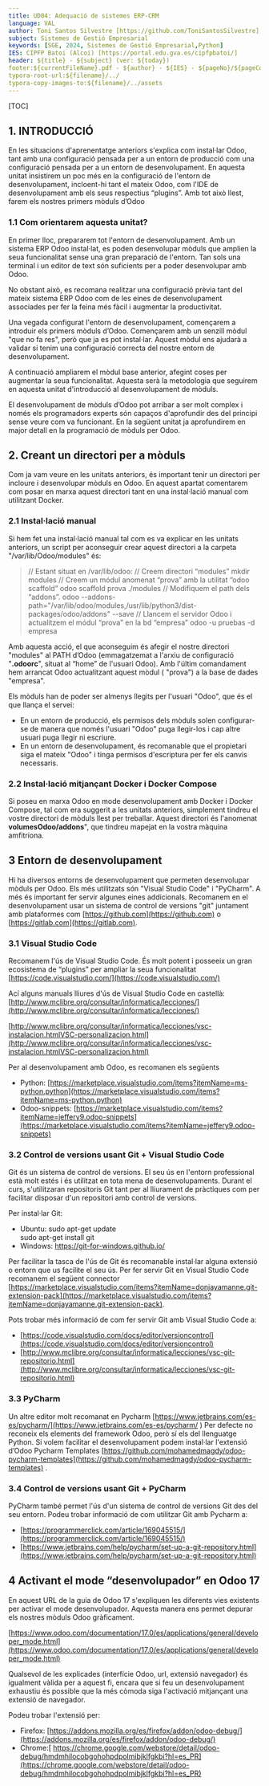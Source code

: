```yaml
---
title: UD04: Adequació de sistemes ERP-CRM
language: VAL
author: Toni Santos Silvestre [https://github.com/ToniSantosSilvestre]
subject: Sistemes de Gestió Empresarial
keywords: [SGE, 2024, Sistemes de Gestió Empresarial,Python]
IES: CIPFP Batoi (Alcoi) [https://portal.edu.gva.es/cipfpbatoi/]
header: ${title} - ${subject} (ver: ${today})
footer:${currentFileName}.pdf - ${author} - ${IES} - ${pageNo}/${pageCount}
typora-root-url:${filename}/../
typora-copy-images-to:${filename}/../assets
---
```


[TOC]

## 1. INTRODUCCIÓ
En les situacions d'aprenentatge anteriors s'explica com instal·lar Odoo, tant amb una configuració pensada per a un entorn de producció com una configuració pensada per a un entorn de desenvolupament. En aquesta unitat insistirem un poc més en la configuració de l'entorn de desenvolupament, incloent-hi tant el mateix Odoo, com l'IDE de desenvolupament amb els seus respectius “plugins”. Amb tot això llest, farem els nostres primers mòduls d’Odoo

### 1.1 Com orientarem aquesta unitat?
En primer lloc, prepararem tot l'entorn de desenvolupament. Amb un sistema ERP Odoo instal·lat, es poden desenvolupar mòduls que amplien la seua funcionalitat sense una gran preparació de l'entorn. Tan sols una terminal i un editor de text són suficients per a poder desenvolupar amb Odoo.

No obstant això, es recomana realitzar una configuració prèvia tant del mateix sistema ERP Odoo com de les eines de desenvolupament associades per fer la feina més fàcil i augmentar la productivitat.

Una vegada configurat l'entorn de desenvolupament, començarem a introduir els primers mòduls d’Odoo. Començarem amb un senzill mòdul "que no fa res", però que ja es pot instal·lar. Aquest mòdul ens ajudarà a validar si tenim una configuració correcta del nostre entorn de desenvolupament.

A continuació ampliarem el mòdul base anterior, afegint coses per augmentar la seua funcionalitat. Aquesta serà la metodologia que seguirem en aquesta unitat d'introducció al desenvolupament de mòduls.

El desenvolupament de mòduls d’Odoo pot arribar a ser molt complex i només els programadors experts són capaços d'aprofundir des del principi sense veure com va funcionant. En la següent unitat ja aprofundirem en major detall en la programació de mòduls per Odoo.



## 2. Creant un directori per a mòduls

Com ja vam veure en les unitats anteriors, és important tenir un directori per incloure i desenvolupar mòduls en Odoo. En aquest apartat comentarem com posar en marxa aquest directori tant en una instal·lació manual com utilitzant Docker.

### 2.1 Instal·lació manual
Si hem fet una instal·lació manual tal com es va explicar en les unitats anteriors, un script per aconseguir crear aquest directori a la carpeta "/var/lib/Odoo/modules" és:

>// Estant situat en /var/lib/odoo:
// Creem directori “modules”
mkdir modules
// Creem un módul anomenat “prova” amb la utilitat “odoo scaffold”
odoo scaffold prova ./modules
// Modifiquem el path dels “addons”.
odoo --addons-path="/var/lib/odoo/modules,/usr/lib/python3/dist-packages/odoo/addons" --save
// Llancem el servidor Odoo i actualitzem el módul “prova” en la bd “empresa”
odoo -u pruebas -d empresa

Amb aquesta acció, el que aconseguim és afegir el nostre directori "modules" al PATH d’Odoo (emmagatzemat a l'arxiu de configuració "**.odoorc**", situat al “home” de l'usuari Odoo). Amb l'últim comandament hem arrancat Odoo actualitzant aquest mòdul ( "prova") a la base de dades "empresa".

Els mòduls han de poder ser almenys llegits per l'usuari "Odoo", que és el que llança el servei:
- En un entorn de producció, els permisos dels mòduls solen configurar-se de manera que només l'usuari "Odoo" puga llegir-los i cap altre usuari puga llegir ni escriure.
- En un entorn de desenvolupament, és recomanable que el propietari siga el mateix "Odoo" i tinga permisos d'escriptura per fer els canvis necessaris.

### 2.2 Instal·lació mitjançant Docker i Docker Compose

Si poseu en marxa Odoo en mode desenvolupament amb Docker i Docker  Compose, tal com era suggerit a les unitats anteriors, simplement tindreu el  vostre directori de mòduls llest per treballar. Aquest directori és  l'anomenat **volumesOdoo/addons**", que tindreu mapejat en la vostra màquina amfitriona.

## 3 Entorn de desenvolupament

Hi ha diversos entorns de desenvolupament que permeten desenvolupar mòduls per Odoo. Els més utilitzats són "Visual Studio Code" i "PyCharm". A més és important fer servir algunes eines addicionals. Recomanem en el desenvolupament usar un sistema de control de versions "git" juntament amb plataformes com [https://github.com](https://github.com) o [https://gitlab.com](https://gitlab.com).

### 3.1 Visual Studio Code

Recomanem l'ús de Visual Studio Code. És molt potent i posseeix un gran ecosistema de “plugins” per ampliar la seua funcionalitat [https://code.visualstudio.com/](https://code.visualstudio.com/) 

Ací alguns manuals lliures d'ús de Visual Studio Code en castellà:
[http://www.mclibre.org/consultar/informatica/lecciones/](http://www.mclibre.org/consultar/informatica/lecciones/)

[http://www.mclibre.org/consultar/informatica/lecciones/vsc-instalacion.htmlVSC-personalizacion.html](http://www.mclibre.org/consultar/informatica/lecciones/vsc-instalacion.htmlVSC-personalizacion.html) 

Per al desenvolupament amb Odoo, es recomanen els següents
- Python: [https://marketplace.visualstudio.com/items?itemName=ms-python.python](https://marketplace.visualstudio.com/items?itemName=ms-python.python)
- Odoo-snippets: [https://marketplace.visualstudio.com/items?itemName=jeffery9.odoo-snippets](https://marketplace.visualstudio.com/items?itemName=jeffery9.odoo-snippets) 

### 3.2 Control de versions usant Git + Visual Studio Code
Git és un sistema de control de versions. El seu ús en l'entorn professional està molt estés i és
utilitzat en tota mena de desenvolupaments. Durant el curs, s'utilitzaran repositoris Git tant per al lliurament de pràctiques com per facilitar disposar d'un repositori amb control de versions.

Per instal·lar Git:

- Ubuntu:
    sudo apt-get update    
    sudo apt-get install git
- Windows: https://git-for-windows.github.io/ 

Per facilitar la tasca de l'ús de Git és recomanable instal·lar alguna extensió o entorn que us facilite el seu ús. Per fer servir Git en Visual Studio Code recomanem el següent connector  [https://marketplace.visualstudio.com/items?itemName=donjayamanne.git-extension-pack](https://marketplace.visualstudio.com/items?itemName=donjayamanne.git-extension-pack).

Pots trobar més informació de com fer servir Git amb Visual Studio Code a:
- [https://code.visualstudio.com/docs/editor/versioncontrol](https://code.visualstudio.com/docs/editor/versioncontrol)
- [http://www.mclibre.org/consultar/informatica/lecciones/vsc-git-repositorio.html](http://www.mclibre.org/consultar/informatica/lecciones/vsc-git-repositorio.html) 

### 3.3 PyCharm

Un altre editor molt recomanat en Pycharm [https://www.jetbrains.com/es-es/pycharm/](https://www.jetbrains.com/es-es/pycharm/ ) 
Per defecte no reconeix els elements del framework Odoo, però sí els del llenguatge Python. 
Si volem facilitar el desenvolupament podem instal·lar l'extensió d’Odoo Pycharm Templates [https://github.com/mohamedmagdy/odoo-pycharm-templates](https://github.com/mohamedmagdy/odoo-pycharm-templates) .

### 3.4 Control de versions usant Git + PyCharm

PyCharm també permet l'ús d'un sistema de control de versions Git des del seu entorn. Podeu trobar informació de com utilitzar Git amb Pycharm a:
- [https://programmerclick.com/article/169045515/](https://programmerclick.com/article/169045515/)
- [https://www.jetbrains.com/help/pycharm/set-up-a-git-repository.html](https://www.jetbrains.com/help/pycharm/set-up-a-git-repository.html)

## 4 Activant el mode “desenvolupador” en Odoo 17

En aquest URL de la guia de Odoo 17 s'expliquen les diferents vies existents per activar el mode desenvolupador. Aquesta manera ens permet depurar els nostres mòduls Odoo gràficament.

[https://www.odoo.com/documentation/17.0/es/applications/general/developer_mode.html](https://www.odoo.com/documentation/17.0/es/applications/general/developer_mode.html)

Qualsevol de les explicades (interfície Odoo, url, extensió navegador) és igualment vàlida per a aquest fi, encara que si feu un desenvolupament exhaustiu és possible que la més còmoda siga l'activació mitjançant una extensió de navegador.

Podeu trobar l'extensió per:
- Firefox: [https://addons.mozilla.org/es/firefox/addon/odoo-debug/](https://addons.mozilla.org/es/firefox/addon/odoo-debug/)
- Chrome:[ https://chrome.google.com/webstore/detail/odoo-debug/hmdmhilocobgohohpdpolmibjklfgkbi?hl=es_PR](https://chrome.google.com/webstore/detail/odoo-debug/hmdmhilocobgohohpdpolmibjklfgkbi?hl=es_PR)
